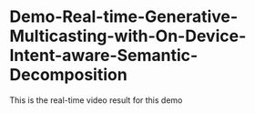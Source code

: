 # Demo-Real-time-Generative-Multicasting-with-On-Device-Intent-aware-Semantic-Decomposition
This is the real-time video result for this demo
